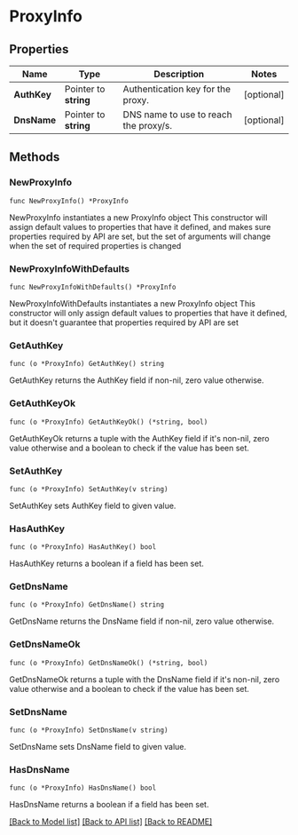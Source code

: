# ProxyInfo

## Properties

Name | Type | Description | Notes
------------ | ------------- | ------------- | -------------
**AuthKey** | Pointer to **string** | Authentication key for the proxy. | [optional] 
**DnsName** | Pointer to **string** | DNS name to use to reach the proxy/s. | [optional] 

## Methods

### NewProxyInfo

`func NewProxyInfo() *ProxyInfo`

NewProxyInfo instantiates a new ProxyInfo object
This constructor will assign default values to properties that have it defined,
and makes sure properties required by API are set, but the set of arguments
will change when the set of required properties is changed

### NewProxyInfoWithDefaults

`func NewProxyInfoWithDefaults() *ProxyInfo`

NewProxyInfoWithDefaults instantiates a new ProxyInfo object
This constructor will only assign default values to properties that have it defined,
but it doesn't guarantee that properties required by API are set

### GetAuthKey

`func (o *ProxyInfo) GetAuthKey() string`

GetAuthKey returns the AuthKey field if non-nil, zero value otherwise.

### GetAuthKeyOk

`func (o *ProxyInfo) GetAuthKeyOk() (*string, bool)`

GetAuthKeyOk returns a tuple with the AuthKey field if it's non-nil, zero value otherwise
and a boolean to check if the value has been set.

### SetAuthKey

`func (o *ProxyInfo) SetAuthKey(v string)`

SetAuthKey sets AuthKey field to given value.

### HasAuthKey

`func (o *ProxyInfo) HasAuthKey() bool`

HasAuthKey returns a boolean if a field has been set.
### GetDnsName

`func (o *ProxyInfo) GetDnsName() string`

GetDnsName returns the DnsName field if non-nil, zero value otherwise.

### GetDnsNameOk

`func (o *ProxyInfo) GetDnsNameOk() (*string, bool)`

GetDnsNameOk returns a tuple with the DnsName field if it's non-nil, zero value otherwise
and a boolean to check if the value has been set.

### SetDnsName

`func (o *ProxyInfo) SetDnsName(v string)`

SetDnsName sets DnsName field to given value.

### HasDnsName

`func (o *ProxyInfo) HasDnsName() bool`

HasDnsName returns a boolean if a field has been set.

[[Back to Model list]](../README.md#documentation-for-models) [[Back to API list]](../README.md#documentation-for-api-endpoints) [[Back to README]](../README.md)


